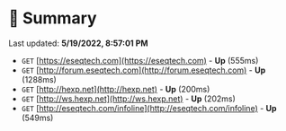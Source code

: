 # 📖 Summary
Last updated: **5/19/2022, 8:57:01 PM**

- `GET` [https://eseqtech.com](https://eseqtech.com) - **Up** (555ms)
- `GET` [http://forum.eseqtech.com](http://forum.eseqtech.com) - **Up** (1288ms)
- `GET` [http://hexp.net](http://hexp.net) - **Up** (200ms)
- `GET` [http://ws.hexp.net](http://ws.hexp.net) - **Up** (202ms)
- `GET` [http://eseqtech.com/infoline](http://eseqtech.com/infoline) - **Up** (549ms)
